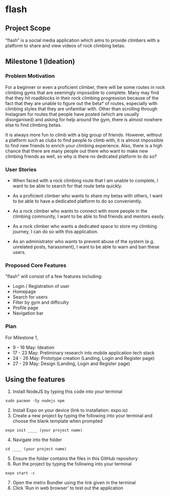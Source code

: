 # flash

## Project Scope
“flash” is a social media application which aims to provide climbers with a platform to share and view videos of rock climbing betas.

## Milestone 1 (Ideation)
### Problem Motivation
For a beginner or even a proficient climber, there will be some routes in rock climbing gyms that are seemingly impossible to complete. Many may find that they hit roadblocks in their rock climbing progression because of the fact that they are unable to figure out the beta* of routes, especially with climbing styles that they are unfamiliar with. Other than scrolling through Instagram for routes that people have posted (which are usually disorganised) and asking for help around the gym, there is almost nowhere else to find climbing betas.

It is always more fun to climb with a big group of friends. However, without a platform such as clubs to find people to climb with, it is almost impossible to find new friends to enrich your climbing experience. Also, there is a high chance that there are many people out there who want to make new climbing friends as well, so why is there no dedicated platform to do so?

### User Stories
- When faced with a rock climbing route that I am unable to complete, I want to be able to search for that route beta quickly.

- As a proficient climber who wants to share my betas with others, I want to be able to have a dedicated platform to do so conveniently.

- As a rock climber who wants to connect with more people in the climbing community, I want to be able to find friends and mentors easily.

- As a rock climber who wants a dedicated space to store my climbing journey, I can do so with this application.

- As an administrator who wants to prevent abuse of the system (e.g. unrelated posts, harassment), I want to be able to warn and ban these users.


### Proposed Core Features
"flash" will consist of a few features including:
- Login / Registration of user
- Homepage
- Search for users
- Filter by gym and difficulty
- Profile page
- Navigation bar

### Plan
For Milestone 1,
- 9 - 16 May: Ideation
- 17 - 23 May: Preliminary research into mobile application tech stack
- 24 - 26 May: Prototype creation (Landing, Login and Register page)
- 27 - 29 May: Design (Landing, Login and Register page)

## Using the features
1) Install NodeJS by typing this code into your terminal
```
sudo pacman -Sy nodejs npm
```
2) Install Expo on your device (link to installation: expo.io)
3) Create a new project by typing the following into your terminal and choose the blank template when prompted
```
expo init ____ (your project name) 
```
4) Navigate into the folder 
```
cd ____ (your project name)
```
5) Ensure the folder contains the files in this GitHub repository
6) Run the project by typing the following into your terminal
```
expo start -c
```
7) Open the metro Bundler using the link given in the terminal
8) Click 'Run in web browser' to test out the application
